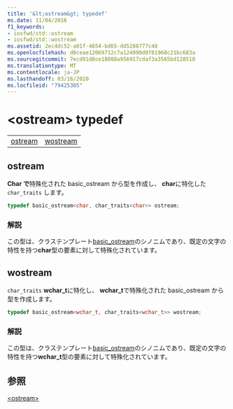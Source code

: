 ```yaml
---
title: '&lt;ostream&gt; typedef'
ms.date: 11/04/2016
f1_keywords:
- iosfwd/std::ostream
- iosfwd/std::wostream
ms.assetid: 2ec4dc52-a01f-4654-bd65-dd5288777c48
ms.openlocfilehash: d0ceae12069712c7a124990d0f81968c21bc683a
ms.sourcegitcommit: 7ecd91d8ce18088a956917cdaf3a3565bd128510
ms.translationtype: MT
ms.contentlocale: ja-JP
ms.lasthandoff: 03/16/2020
ms.locfileid: "79425305"
---
```

# <a name="ltostreamgt-typedefs"></a>&lt;ostream&gt; typedef

|||
|-|-|
|[ostream](#ostream)|[wostream](#wostream)|

## <a name="ostream"></a>  ostream

**Char で**特殊化された basic_ostream から型を作成し、 **char**に特化した `char_traits` します。

```cpp
typedef basic_ostream<char, char_traits<char>> ostream;
```

### <a name="remarks"></a>解説

この型は、クラステンプレート[basic_ostream](../standard-library/basic-ostream-class.md)のシノニムであり、既定の文字の特性を持つ**char**型の要素に対して特殊化されています。

## <a name="wostream"></a>  wostream

`char_traits` **wchar_t**に特化し、 **wchar_t**で特殊化された basic_ostream から型を作成します。

```cpp
typedef basic_ostream<wchar_t, char_traits<wchar_t>> wostream;
```

### <a name="remarks"></a>解説

この型は、クラステンプレート[basic_ostream](../standard-library/basic-ostream-class.md)のシノニムであり、既定の文字の特性を持つ**wchar_t**型の要素に対して特殊化されています。

## <a name="see-also"></a>参照

[\<ostream>](../standard-library/ostream.md)
